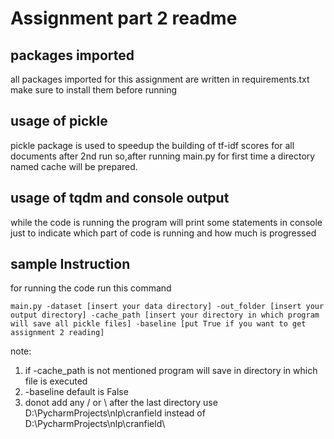 # Assignment part 2 readme

## packages imported 

all packages imported for this assignment are written in requirements.txt make sure to install them before running

## usage of pickle

pickle package is used to speedup the building of tf-idf scores for all documents after 2nd run so,after running main.py 
for first time a directory named cache will be prepared.

## usage of tqdm and console output

while  the code is running the program will print some statements in console just to indicate which part of code is 
running and how much is progressed 

## sample Instruction

for running the code run this command 

```
main.py -dataset [insert your data directory] -out_folder [insert your output directory] -cache_path [insert your directory in which program will save all pickle files] -baseline [put True if you want to get assignment 2 reading] 
```
note: 
1. if -cache_path is not mentioned program will save in directory in which file is executed
2. -baseline default is False
3. donot add any / or \ after the last directory use D:\PycharmProjects\nlp\cranfield instead of D:\PycharmProjects\nlp\cranfield\


